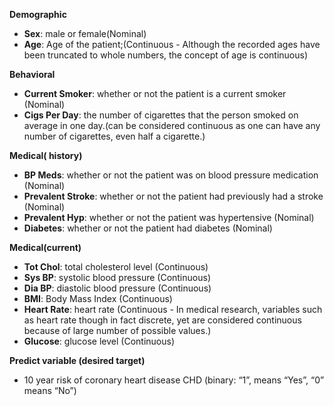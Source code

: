 **Demographic**
* **Sex**: male or female(Nominal)
* **Age**: Age of the patient;(Continuous - Although the recorded ages have been truncated to whole numbers, the concept of age is continuous)

**Behavioral**
* **Current Smoker**: whether or not the patient is a current smoker (Nominal)
* **Cigs Per Day**: the number of cigarettes that the person smoked on average in one day.(can be considered continuous as one can have any number of cigarettes, even half a cigarette.)

**Medical( history)**
* **BP Meds**: whether or not the patient was on blood pressure medication (Nominal)
* **Prevalent Stroke**: whether or not the patient had previously had a stroke (Nominal)
* **Prevalent Hyp**: whether or not the patient was hypertensive (Nominal)
* **Diabetes**: whether or not the patient had diabetes (Nominal)

**Medical(current)**
* **Tot Chol**: total cholesterol level (Continuous)
* **Sys BP**: systolic blood pressure (Continuous)
* **Dia BP**: diastolic blood pressure (Continuous)
* **BMI**: Body Mass Index (Continuous)
* **Heart Rate**: heart rate (Continuous - In medical research, variables such as heart rate though in fact discrete, yet are considered continuous because of large number of possible values.)
* **Glucose**: glucose level (Continuous)

**Predict variable (desired target)**
* 10 year risk of coronary heart disease CHD (binary: “1”, means “Yes”, “0” means “No”)
